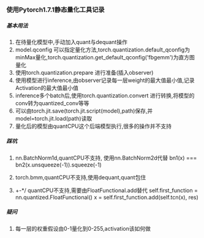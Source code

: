 ### 使用Pytorch1.7.1静态量化工具记录
##### 基本用法
1. 在待量化模型中,手动加入quant与dequant操作
2. model.qconfig 可以指定量化方法,torch.quantization.default_qconfig为minMax量化,torch.quantization.get_default_qconfig('fbgemm')为直方图量化
3. 使用torch.quantization.prepare 进行准备(插入observer)
4. 使用模型进行inference,由observer记录每一层weight的最大值最小值,记录Activation的最大值最小值
5. inference多个batch后,使用torch.quantization.convert 进行转换,将模型的conv转为quantized_conv等等
6. 可以由torch.jit.save(torch.jit.script(model),path)保存,并model=torch.jit.load(path)读取
7. 量化后的模型由quantCPU这个后端模型执行,很多的操作并不支持

##### 踩坑
1. nn.BatchNorm1d,quantCPU不支持, 使用nn.BatchNorm2d代替 
    bn1(x) === bn2(x.unsqueeze(-1)).squeeze(-1)

2. torch.bmm,quantCPU不支持,使用dequant,quant包住

3. +-*/ quantCPU不支持,需要由FloatFunctional.add替代
    self.first_function = nn.quantized.FloatFunctional()
    x = self.first_function.add(self.tcn(x), res)

##### 疑问
1. 每一层的权重假设由0-1量化到0-255,activation该如何做

